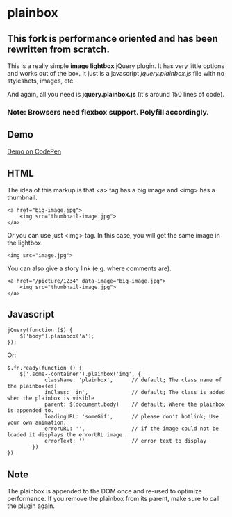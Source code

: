 # plainbox

## This fork is performance oriented and has been rewritten from scratch.

This is a really simple **image lightbox** jQuery plugin. It has very little options and works out of the box. It just is a javascript *jquery.plainbox.js* file with no styleshets, images, etc.

And again, all you need is **jquery.plainbox.js** (it's around 150 lines of code).

### Note: Browsers need flexbox support. Polyfill accordingly.

## Demo

[Demo on CodePen](http://codepen.io/starikovs/full/vNEvpW/)

## HTML

The idea of this markup is that &lt;a&gt; tag has a big image and &lt;img&gt; has a thumbnail.

    <a href="big-image.jpg">
        <img src="thumbnail-image.jpg">
    </a>

Or you can use just &lt;img&gt; tag. In this case, you will get the same image in the lightbox.

    <img src="image.jpg">

You can also give a story link (e.g. where comments are).

    <a href="/picture/1234" data-image="big-image.jpg">
        <img src="thumbnail-image.jpg">
    </a>

## Javascript

    jQuery(function ($) {
        $('body').plainbox('a');
    });

Or:

    $.fn.ready(function () {
        $('.some--container').plainbox('img', {
                className: 'plainbox',      // default; The class name of the plainbox(es)
                inClass: 'in',              // default; The class is added when the plainbox is visible
                parent: $(document.body)    // default; Where the plainbox is appended to.
                loadingURL: 'someGif',      // please don't hotlink; Use your own animation.
                errorURL: '',               // if the image could not be loaded it displays the errorURL image.
                errorText: ''               // error text to display
            })
    })

## Note

The plainbox is appended to the DOM once and re-used to optimize performance. If you remove the plainbox from its parent, make sure to call the plugin again.